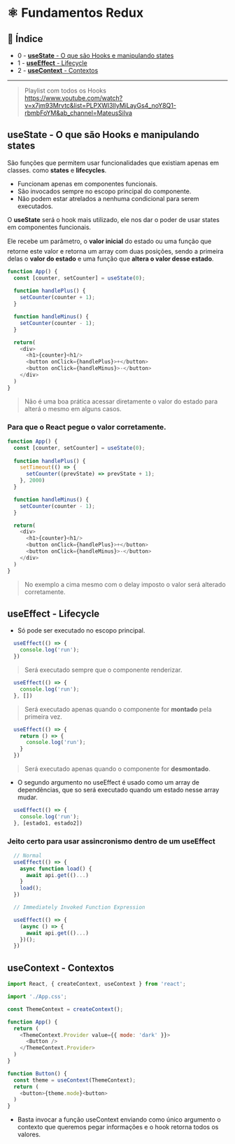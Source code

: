 # :atom_symbol: Fundamentos Redux

## :robot: Índice

- 0 - [**useState** - O que são Hooks e manipulando states](#0)
- 1 - [**useEffect** - Lifecycle ](#1)
- 2 - [**useContext** - Contextos](#2)
****
> Playlist com todos os Hooks  
> https://www.youtube.com/watch?v=x7jm93Mrvtc&list=PLPXWI3llyMiLayGs4_noY8Q1-rbmbFoYM&ab_channel=MateusSilva

## <a name="0">**useState** - O que são Hooks e manipulando states</a>

São funções que permitem usar funcionalidades que existiam apenas em classes. como **states** e **lifecycles**.

- Funcionam apenas em componentes funcionais.
- São invocados sempre no escopo principal do componente.
- Não podem estar atrelados a nenhuma condicional para serem executados.

O **useState** será o hook mais utilizado, ele nos dar o poder de usar states em componentes funcionais.

Ele recebe um parâmetro, o **valor inicial** do estado ou uma função que retorne este valor e retorna um array com duas posições, sendo a primeira delas o **valor do estado** e uma função que **altera o valor desse estado**.

```js
function App() {
  const [counter, setCounter] = useState(0);
  
  function handlePlus() {
    setCounter(counter + 1);
  }

  function handleMinus() {
    setCounter(counter - 1);
  }

  return(
    <div>
      <h1>{counter}<h1/>
      <button onClick={handlePlus}>+</button>
      <button onClick={handleMinus}>-</button>
    </div>
  )
}
```

> Não é uma boa prática acessar diretamente o valor do estado para alterá o mesmo em alguns casos.

### Para que o React pegue o valor corretamente.

```js
function App() {
  const [counter, setCounter] = useState(0);
  
  function handlePlus() {
    setTimeout(() => {
      setCounter((prevState) => prevState + 1);
    }, 2000)
  }

  function handleMinus() {
    setCounter(counter - 1);
  }

  return(
    <div>
      <h1>{counter}<h1/>
      <button onClick={handlePlus}>+</button>
      <button onClick={handleMinus}>-</button>
    </div>
  )
}
```

> No exemplo a cima mesmo com o delay imposto o valor será alterado corretamente.

## <a name="1">**useEffect** - Lifecycle</a>

- Só pode ser executado no escopo principal.

```js
  useEffect(() => {
    console.log('run');
  })
```
> Será executado sempre que o componente renderizar.


```js
  useEffect(() => {
    console.log('run');
  }, [])
```
> Será executado apenas quando o componente for **montado** pela primeira vez.

```js
  useEffect(() => {
    return () => {
      console.log('run');
    }
  })
```
> Será executado apenas quando o componente for **desmontado**.

- O segundo argumento no useEffect é usado como um array de dependências, que so será executado quando um estado nesse array mudar.

```js
  useEffect(() => {
    console.log('run');
  }, [estado1, estado2])
```

### **Jeito certo para usar assincronismo dentro de um useEffect** 

```js
  // Normal
  useEffect(() => {
    async function load() {
      await api.get(()...)
    }
    load();
  })

  // Immediately Invoked Function Expression

  useEffect(() => {
    (async () => {
      await api.get(()...)
    })();
  })

```

## <a name="2">useContext - Contextos</a>

```js
import React, { createContext, useContext } from 'react';

import './App.css';

const ThemeContext = createContext();

function App() {
  return (
    <ThemeContext.Provider value={{ mode: 'dark' }}>
      <Button />
    </ThemeContext.Provider>
  )
}

function Button() {
  const theme = useContext(ThemeContext);
  return (
    <button>{theme.mode}<button>
  )
}
```

- Basta invocar a função useContext enviando como único argumento o contexto que queremos pegar informações e o hook retorna todos os valores.